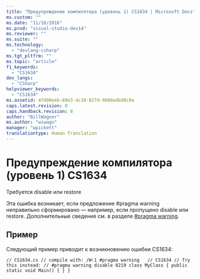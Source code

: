 ```yaml
---
title: "Предупреждение компилятора (уровень 1) CS1634 | Microsoft Docs"
ms.custom: ""
ms.date: "11/16/2016"
ms.prod: "visual-studio-dev14"
ms.reviewer: ""
ms.suite: ""
ms.technology: 
  - "devlang-csharp"
ms.tgt_pltfrm: ""
ms.topic: "article"
f1_keywords: 
  - "CS1634"
dev_langs: 
  - "CSharp"
helpviewer_keywords: 
  - "CS1634"
ms.assetid: 4fd00eeb-89e3-4c18-827d-9b00a4bd8c9a
caps.latest.revision: 8
caps.handback.revision: 8
author: "BillWagner"
ms.author: "wiwagn"
manager: "wpickett"
translationtype: Human Translation
---
```

# Предупреждение компилятора (уровень 1) CS1634
Требуется disable или restore  
  
 Эта ошибка возникает, если предложение \#pragma warning неправильно сформировано — например, если пропущено disable или restore. Дополнительные сведения см. в разделе [\#pragma warning](../../csharp/language-reference/preprocessor-directives/preprocessor-pragma-warning.md).  
  
## Пример  
 Следующий пример приводит к возникновению ошибки CS1634:  
  
```  
// CS1634.cs // compile with: /W:1 #pragma warning   // CS1634 // Try this instead: // #pragma warning disable 0219 class MyClass { public static void Main() { } }  
```